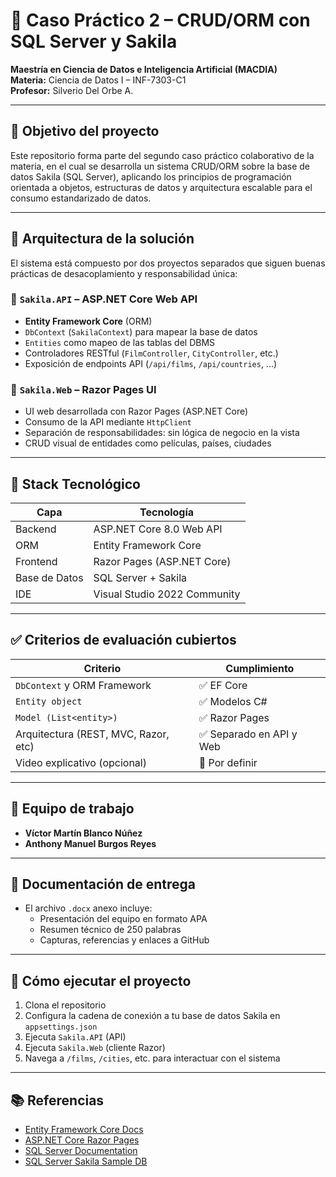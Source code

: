 
# 🧠 Caso Práctico 2 – CRUD/ORM con SQL Server y Sakila

**Maestría en Ciencia de Datos e Inteligencia Artificial (MACDIA)**  
**Materia:** Ciencia de Datos I – INF-7303-C1  
**Profesor:** Silverio Del Orbe A.  

---

## 🎯 Objetivo del proyecto

Este repositorio forma parte del segundo caso práctico colaborativo de la materia, en el cual se desarrolla un sistema CRUD/ORM sobre la base de datos Sakila (SQL Server), aplicando los principios de programación orientada a objetos, estructuras de datos y arquitectura escalable para el consumo estandarizado de datos.

---

## 🧱 Arquitectura de la solución

El sistema está compuesto por dos proyectos separados que siguen buenas prácticas de desacoplamiento y responsabilidad única:

### 🔹 `Sakila.API` – ASP.NET Core Web API
- **Entity Framework Core** (ORM)
- `DbContext` (`SakilaContext`) para mapear la base de datos
- `Entities` como mapeo de las tablas del DBMS
- Controladores RESTful (`FilmController`, `CityController`, etc.)
- Exposición de endpoints API (`/api/films`, `/api/countries`, ...)

### 🔹 `Sakila.Web` – Razor Pages UI
- UI web desarrollada con Razor Pages (ASP.NET Core)
- Consumo de la API mediante `HttpClient`
- Separación de responsabilidades: sin lógica de negocio en la vista
- CRUD visual de entidades como películas, países, ciudades

---

## 🧰 Stack Tecnológico

| Capa         | Tecnología                    |
|--------------|-------------------------------|
| Backend      | ASP.NET Core 8.0 Web API      |
| ORM          | Entity Framework Core         |
| Frontend     | Razor Pages (ASP.NET Core)    |
| Base de Datos| SQL Server + Sakila           |
| IDE          | Visual Studio 2022 Community  |

---

## ✅ Criterios de evaluación cubiertos

| Criterio                              | Cumplimiento   |
|---------------------------------------|----------------|
| `DbContext` y ORM Framework           | ✅ EF Core      |
| `Entity object`                       | ✅ Modelos C#   |
| `Model (List<entity>)`               | ✅ Razor Pages  |
| Arquitectura (REST, MVC, Razor, etc) | ✅ Separado en API y Web |
| Video explicativo (opcional)         | 🚧 Por definir  |

---

## 👥 Equipo de trabajo

- **Víctor Martín Blanco Núñez**  
- **Anthony Manuel Burgos Reyes**

---

## 📄 Documentación de entrega

- El archivo `.docx` anexo incluye:
  - Presentación del equipo en formato APA
  - Resumen técnico de 250 palabras
  - Capturas, referencias y enlaces a GitHub

---

## 🚀 Cómo ejecutar el proyecto

1. Clona el repositorio
2. Configura la cadena de conexión a tu base de datos Sakila en `appsettings.json`
3. Ejecuta `Sakila.API` (API)
4. Ejecuta `Sakila.Web` (cliente Razor)
5. Navega a `/films`, `/cities`, etc. para interactuar con el sistema

---

## 📚 Referencias

- [Entity Framework Core Docs](https://learn.microsoft.com/en-us/ef/core/)
- [ASP.NET Core Razor Pages](https://learn.microsoft.com/en-us/aspnet/core/razor-pages/)
- [SQL Server Documentation](https://learn.microsoft.com/en-us/sql/)
- [SQL Server Sakila Sample DB](https://github.com/jOOQ/sakila/tree/main)